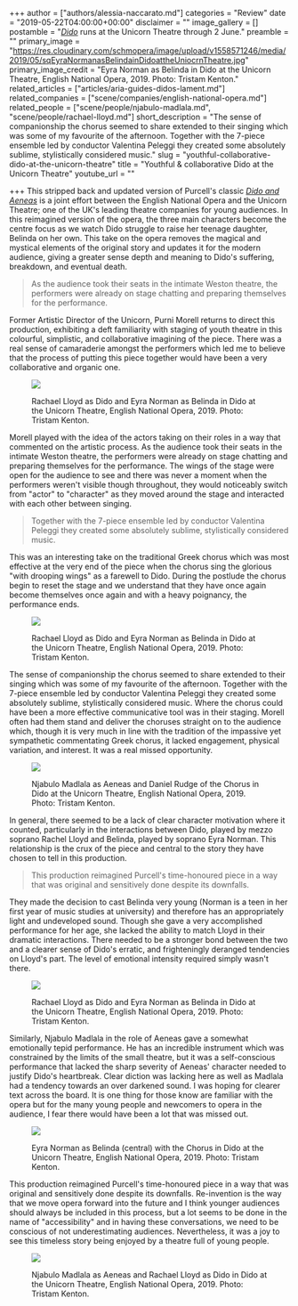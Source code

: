 +++
author = ["authors/alessia-naccarato.md"]
categories = "Review"
date = "2019-05-22T04:00:00+00:00"
disclaimer = ""
image_gallery = []
postamble = "[_Dido_](https://www.eno.org/whats-on/dido/) runs at the Unicorn Theatre through 2 June."
preamble = ""
primary_image = "https://res.cloudinary.com/schmopera/image/upload/v1558571246/media/2019/05/sqEyraNormanasBelindainDidoattheUniocrnTheatre.jpg"
primary_image_credit = "Eyra Norman as Belinda in Dido at the Unicorn Theatre, English National Opera, 2019. Photo: Tristam Kenton."
related_articles = ["articles/aria-guides-didos-lament.md"]
related_companies = ["scene/companies/english-national-opera.md"]
related_people = ["scene/people/njabulo-madlala.md", "scene/people/rachael-lloyd.md"]
short_description = "The sense of companionship the chorus seemed to share extended to their singing which was some of my favourite of the afternoon. Together with the 7-piece ensemble led by conductor Valentina Peleggi they created some absolutely sublime, stylistically considered music."
slug = "youthful-collaborative-dido-at-the-unicorn-theatre"
title = "Youthful & collaborative Dido at the Unicorn Theatre"
youtube_url = ""

+++
This stripped back and updated version of Purcell's classic [_Dido and Aeneas_](https://www.eno.org/whats-on/dido/) is a joint effort between the English National Opera and the Unicorn Theatre; one of the UK's leading theatre companies for young audiences. In this reimagined version of the opera, the three main characters become the centre focus as we watch Dido struggle to raise her teenage daughter, Belinda on her own. This take on the opera removes the magical and mystical elements of the original story and updates it for the modern audience, giving a greater sense depth and meaning to Dido's suffering, breakdown, and eventual death.

>As the audience took their seats in the intimate Weston theatre, the performers were already on stage chatting and preparing themselves for the performance.

Former Artistic Director of the Unicorn, Purni Morell returns to direct this production, exhibiting a deft familiarity with staging of youth theatre in this colourful, simplistic, and collaborative imagining of the piece. There was a real sense of camaraderie amongst the performers which led me to believe that the process of putting this piece together would have been a very collaborative and organic one.

<figure data-type="image">

![](https://res.cloudinary.com/schmopera/image/upload/v1558571379/media/2019/05/RachaelLloydasEyraNormanasBelindainDidoattheUnicornTheatre.jpg)

<figcaption>Rachael Lloyd as Dido and Eyra Norman as Belinda in Dido at the Unicorn Theatre, English National Opera, 2019. Photo: Tristam Kenton.</figcaption>

</figure>

Morell played with the idea of the actors taking on their roles in a way that commented on the artistic process. As the audience took their seats in the intimate Weston theatre, the performers were already on stage chatting and preparing themselves for the performance. The wings of the stage were open for the audience to see and there was never a moment when the performers weren't visible though throughout, they would noticeably switch from "actor" to "character" as they moved around the stage and interacted with each other between singing.

>Together with the 7-piece ensemble led by conductor Valentina Peleggi they created some absolutely sublime, stylistically considered music.

This was an interesting take on the traditional Greek chorus which was most effective at the very end of the piece when the chorus sing the glorious "with drooping wings" as a farewell to Dido. During the postlude the chorus begin to reset the stage and we understand that they have once again become themselves once again and with a heavy poignancy, the performance ends.

<figure data-type="image">

![](https://res.cloudinary.com/schmopera/image/upload/v1558571394/media/2019/05/RachaelDidoEyraNormanasBelindainDidoattheUnicornTheatre.jpg)

<figcaption>Rachael Lloyd as Dido and Eyra Norman as Belinda in Dido at the Unicorn Theatre, English National Opera, 2019. Photo: Tristam Kenton.</figcaption>

</figure>

The sense of companionship the chorus seemed to share extended to their singing which was some of my favourite of the afternoon. Together with the 7-piece ensemble led by conductor Valentina Peleggi they created some absolutely sublime, stylistically considered music. Where the chorus could have been a more effective communicative tool was in their staging. Morell often had them stand and deliver the choruses straight on to the audience which, though it is very much in line with the tradition of the impassive yet sympathetic commentating Greek chorus, it lacked engagement, physical variation, and interest. It was a real missed opportunity.

<figure data-type="image">

![](https://res.cloudinary.com/schmopera/image/upload/v1558571405/media/2019/05/NjabuloMadlalaasAeneaDanielRudgeoftheChorusinDidoattheUnicornTheatre.jpg)

<figcaption>Njabulo Madlala as Aeneas and Daniel Rudge of the Chorus in Dido at the Unicorn Theatre, English National Opera, 2019. Photo: Tristam Kenton.</figcaption>

</figure>

In general, there seemed to be a lack of clear character motivation where it counted, particularly in the interactions between Dido, played by mezzo soprano Rachel Lloyd and Belinda, played by soprano Eyra Norman. This relationship is the crux of the piece and central to the story they have chosen to tell in this production.

>This production reimagined Purcell's time-honoured piece in a way that was original and sensitively done despite its downfalls.

They made the decision to cast Belinda very young (Norman is a teen in her first year of music studies at university) and therefore has an appropriately light and undeveloped sound. Though she gave a very accomplished performance for her age, she lacked the ability to match Lloyd in their dramatic interactions. There needed to be a stronger bond between the two and a clearer sense of Dido's erratic, and frighteningly deranged tendencies on Lloyd's part. The level of emotional intensity required simply wasn't there.

<figure data-type="image">

![](https://res.cloudinary.com/schmopera/image/upload/v1558571417/media/2019/05/RachaelLloydasDidoEyraNormanasBelindainDidoattheUnicornTheatre.jpg)

<figcaption>Rachael Lloyd as Dido and Eyra Norman as Belinda in Dido at the Unicorn Theatre, English National Opera, 2019. Photo: Tristam Kenton.</figcaption>

</figure>

Similarly, Njabulo Madlala in the role of Aeneas gave a somewhat emotionally tepid performance. He has an incredible instrument which was constrained by the limits of the small theatre, but it was a self-conscious performance that lacked the sharp severity of Aeneas' character needed to justify Dido's heartbreak. Clear diction was lacking here as well as Madlala had a tendency towards an over darkened sound. I was hoping for clearer text across the board. It is one thing for those know are familiar with the opera but for the many young people and newcomers to opera in the audience, I fear there would have been a lot that was missed out.

<figure data-type="image">

![](https://res.cloudinary.com/schmopera/image/upload/v1558571428/media/2019/05/EyraNormanasBelindacentralwiththeChorusinDidoattheUnicornTheatre.jpg)

<figcaption>Eyra Norman as Belinda (central) with the Chorus in Dido at the Unicorn Theatre, English National Opera, 2019. Photo: Tristam Kenton.</figcaption>

</figure>

This production reimagined Purcell's time-honoured piece in a way that was original and sensitively done despite its downfalls. Re-invention is the way that we move opera forward into the future and I think younger audiences should always be included in this process, but a lot seems to be done in the name of "accessibility" and in having these conversations, we need to be conscious of not underestimating audiences. Nevertheless, it was a joy to see this timeless story being enjoyed by a theatre full of young people.

<figure data-type="image">

![](https://res.cloudinary.com/schmopera/image/upload/v1558571438/media/2019/05/NjabuloMadlalaasAeneasRachaelLloydasDidoinDidoattheUnicornTheatre.jpg)

<figcaption>Njabulo Madlala as Aeneas and Rachael Lloyd as Dido in Dido at the Unicorn Theatre, English National Opera, 2019. Photo: Tristam Kenton.</figcaption>

</figure>